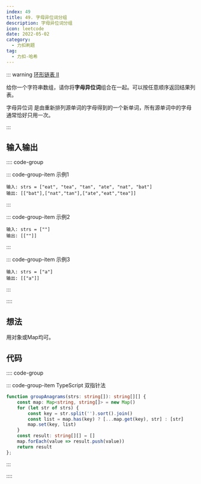 ```yaml
---
index: 49
title: 49. 字母异位词分组
description: 字母异位词分组
icon: leetcode
date: 2022-05-02
category:
  - 力扣刷题
tag:
  - 力扣-哈希
---
```


::: warning <a href="https://leetcode-cn.com/problems/group-anagrams" target="_blank">环形链表 II</a> <Badge text="中等" type="warning"/>

给你一个字符串数组，请你将**字母异位词**组合在一起。可以按任意顺序返回结果列表。

字母异位词 是由重新排列源单词的字母得到的一个新单词，所有源单词中的字母通常恰好只用一次。

:::

## 输入输出

:::: code-group

::: code-group-item 示例1


```
输入: strs = ["eat", "tea", "tan", "ate", "nat", "bat"]
输出: [["bat"],["nat","tan"],["ate","eat","tea"]]
```

:::

::: code-group-item 示例2

```
输入: strs = [""]
输出: [[""]]
```

:::

::: code-group-item 示例3

```
输入: strs = ["a"]
输出: [["a"]]
```

:::

::::

## 想法

用对象或Map均可。

## 代码

:::: code-group

::: code-group-item TypeScript 双指针法

```ts
function groupAnagrams(strs: string[]): string[][] {
    const map: Map<string, string[]> = new Map()
    for (let str of strs) {
        const key = str.split('').sort().join()
        const list = map.has(key) ? [...map.get(key), str] : [str]
        map.set(key, list)
    }
    const result: string[][] = []
    map.forEach(value => result.push(value))
    return result
};
```

:::

::::
